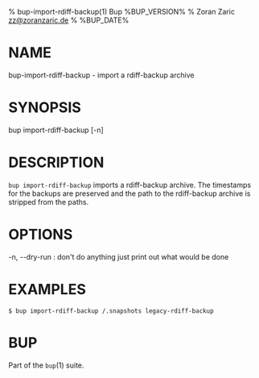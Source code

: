 % bup-import-rdiff-backup(1) Bup %BUP_VERSION%
% Zoran Zaric <zz@zoranzaric.de>
% %BUP_DATE%

# NAME

bup-import-rdiff-backup - import a rdiff-backup archive

# SYNOPSIS

bup import-rdiff-backup [-n] <path to rdiff-backup root> <backup name>

# DESCRIPTION

`bup import-rdiff-backup` imports a rdiff-backup archive. The
timestamps for the backups are preserved and the path to
the rdiff-backup archive is stripped from the paths.

# OPTIONS

-n, \--dry-run
:   don't do anything just print out what would be done

# EXAMPLES

    $ bup import-rdiff-backup /.snapshots legacy-rdiff-backup

# BUP

Part of the `bup`(1) suite.
